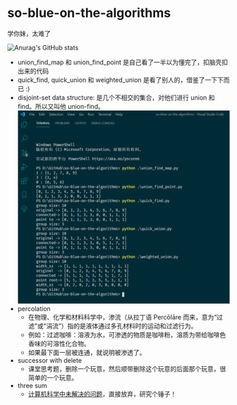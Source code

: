 # so-blue-on-the-algorithms

学你妹，太难了

![Anurag's GitHub stats](https://github-readme-stats.vercel.app/api?username=zhangjinglearning&theme=vue-dark&show_icons=true)

- union_find_map 和 union_find_point 是自己看了一半以为懂完了，扣脑壳扣出来的代码
- quick_find, quick_union 和 weighted_union 是看了别人的，借鉴了一下下而已 :)
- disjoint-set data structure: 是几个不相交的集合，对他们进行 union 和 find。所以又叫他 union-find。
  ![output](/images/union_find.png)
- percolation
  - 在物理、化学和材料科学中，渗流（从拉丁语 Percōlāre 而来，意为“过滤”或“涓流”）指的是液体通过多孔材料时的运动和过滤行为。
  - 例如：过滤咖啡：溶液为水，可渗透的物质是咖啡粉，溶质为带给咖啡色香味的可溶性化合物。
  - 如果最下面一层被连通，就说明被渗透了。
- successor with delete
  - 课堂思考题，删除一个玩意，然后顺带删除这个玩意的后面那个玩意，很简单的一个玩意。
- three sum
  - [计算机科学中未解决的问题](https://en.wikipedia.org/wiki/Category:Unsolved_problems_in_computer_science)，直接放弃，研究个锤子！
